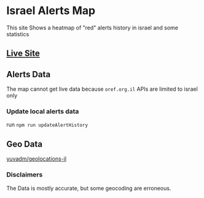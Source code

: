 # Israel Alerts Map

This site Shows a heatmap of "red" alerts history in israel and some statistics

## [Live Site](http://OriKerer.github.io/israel-alerts-map)

## Alerts Data

The map cannot get live data because `oref.org.il` APIs are limited to israel only

### Update local alerts data

run `npm run updateAlertHistory`

## Geo Data

[yuvadm/geolocations-il](https://github.com/yuvadm/geolocations-il)

### Disclaimers

The Data is mostly accurate, but some geocoding are erroneous.
